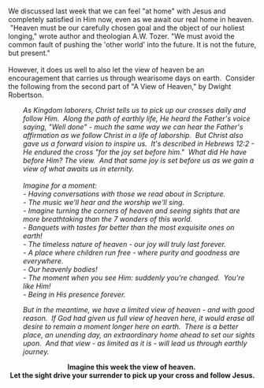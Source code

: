 <p><br />We discussed last week that we can feel "at home" with Jesus and completely satisfied in Him now, even as we await our real home in heaven.  "Heaven must be our carefully chosen goal and the object of our holiest longing," wrote author and theologian A.W. Tozer. "We must avoid the common fault of pushing the 'other world' into the future. It is not the future, but present." <br /><br />However, it does us well to also let the view of heaven be an encouragement that carries us through wearisome days on earth.  Consider the following from the second part of "A View of Heaven," by Dwight Robertson.</p>
<p style="padding-left: 30px;"><em>As Kingdom laborers, Christ tells us to pick up our crosses daily and follow Him.  Along the path of earthly life, He heard the Father's voice saying, "Well done" - much the same way we can hear the Father's affirmation as we follow Christ in a life of laborship.  But Christ also gave us a forward vision to inspire us.  It's described in Hebrews 12:2 - He endured the cross "for the joy set before him."  What did He have before Him? The view.  And that same joy is set before us as we gain a view of what awaits us in eternity.  <br /><br />Imagine for a moment: <br /></em><em>- Having conversations with those we read about in Scripture. <br /></em><em>- The music we'll hear and the worship we'll sing. <br /></em><em>- Imagine turning the corners of heaven and seeing sights that are more breathtaking </em><em>than the 7 wonders of this world. <br /></em><em>- Banquets with tastes far better than the most exquisite ones on earth! <br /></em><em>- The timeless nature of heaven - our joy will truly last forever. <br /></em><em>- A place where children run free - where purity and goodness are everywhere. <br /></em><em>- Our heavenly bodies! <br /></em>- <em>The moment when you see Him: suddenly you're changed.  You're like Him! <br /></em><em>- Being in His presence forever.</em></p>
<p style="text-align: left; padding-left: 30px;"><em>But in the meantime, we have a limited view of heaven - and with good reason.  If God had given us full view of heaven here, it would erase all desire to remain a moment longer here on earth.  There is a better place, an unending day, an extraordinary home ahead to set our sights upon.  And that view - as limited as it is - will lead us through earthly journey.</em></p>
<p style="text-align: center;"><strong>Imagine this week the view of heaven. <br /></strong><strong>Let the sight drive your surrender to pick up your cross and follow Jesus.</strong></p>